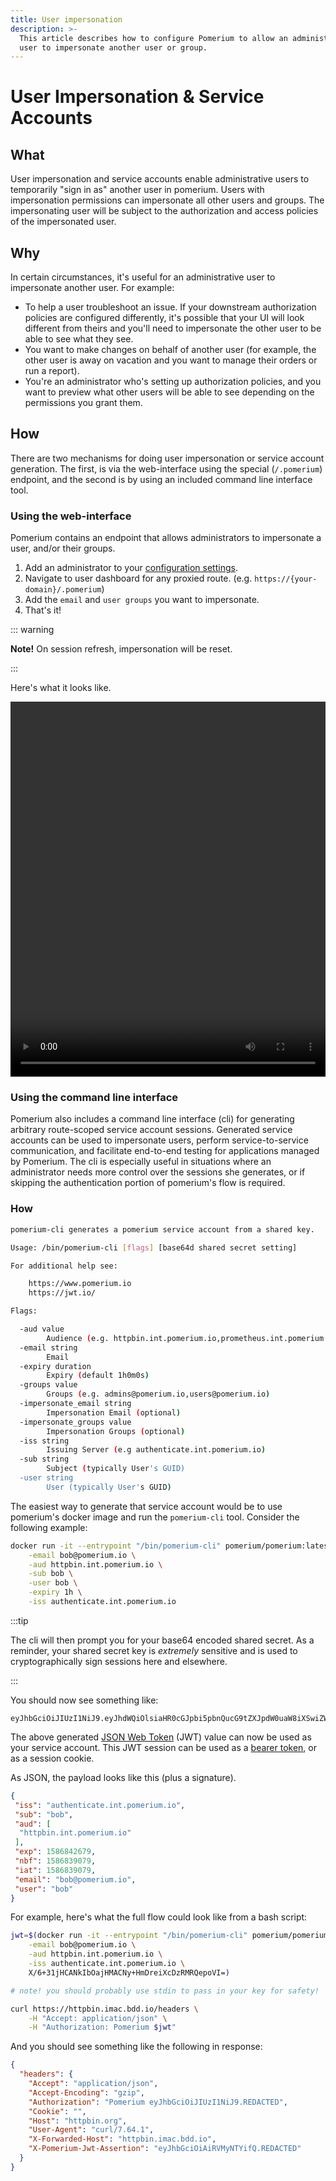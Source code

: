 ```yaml
---
title: User impersonation
description: >-
  This article describes how to configure Pomerium to allow an administrative
  user to impersonate another user or group.
---
```


# User Impersonation & Service Accounts

## What

User impersonation and service accounts enable administrative users to temporarily "sign in as" another user in pomerium. Users with impersonation permissions can impersonate all other users and groups. The impersonating user will be subject to the authorization and access policies of the impersonated user.

## Why

In certain circumstances, it's useful for an administrative user to impersonate another user. For example:

- To help a user troubleshoot an issue. If your downstream authorization policies are configured differently, it's possible that your UI will look different from theirs and you'll need to impersonate the other user to be able to see what they see.
- You want to make changes on behalf of another user (for example, the other user is away on vacation and you want to manage their orders or run a report).
- You're an administrator who's setting up authorization policies, and you want to preview what other users will be able to see depending on the permissions you grant them.

## How

There are two mechanisms for doing user impersonation or service account generation. The first, is via the web-interface using the special (`/.pomerium`) endpoint, and the second is by using an included command line interface tool.

### Using the web-interface

Pomerium contains an endpoint that allows administrators to impersonate a user, and/or their groups.

1. Add an administrator to your [configuration settings].
2. Navigate to user dashboard for any proxied route. (e.g. `https://{your-domain}/.pomerium`)
3. Add the `email` and `user groups` you want to impersonate.
4. That's it!

::: warning

**Note!** On session refresh, impersonation will be reset.

:::

Here's what it looks like.

<video width="100%" height="600" controls=""><source src="./img/pomerium-user-impersonation.mp4" type="video/mp4">
Your browser does not support the video tag.
</video>

### Using the command line interface

Pomerium also includes a command line interface (cli) for generating arbitrary route-scoped service account sessions. Generated service accounts can be used to impersonate users, perform service-to-service communication, and facilitate end-to-end testing for applications managed by Pomerium. The cli is especially useful in situations where an administrator needs more control over the sessions she generates, or if skipping the authentication portion of pomerium's flow is required.

### How

```bash
pomerium-cli generates a pomerium service account from a shared key.

Usage: /bin/pomerium-cli [flags] [base64d shared secret setting]

For additional help see:

    https://www.pomerium.io
    https://jwt.io/

Flags:

  -aud value
        Audience (e.g. httpbin.int.pomerium.io,prometheus.int.pomerium.io)
  -email string
        Email
  -expiry duration
        Expiry (default 1h0m0s)
  -groups value
        Groups (e.g. admins@pomerium.io,users@pomerium.io)
  -impersonate_email string
        Impersonation Email (optional)
  -impersonate_groups value
        Impersonation Groups (optional)
  -iss string
        Issuing Server (e.g authenticate.int.pomerium.io)
  -sub string
        Subject (typically User's GUID)
  -user string
        User (typically User's GUID)
```

The easiest way to generate that service account would be to use pomerium's docker image and run the `pomerium-cli` tool. Consider the following example:

```bash
docker run -it --entrypoint "/bin/pomerium-cli" pomerium/pomerium:latest \
    -email bob@pomerium.io \
    -aud httpbin.int.pomerium.io \
    -sub bob \
    -user bob \
    -expiry 1h \
    -iss authenticate.int.pomerium.io
```

:::tip

The cli will then prompt you for your base64 encoded shared secret. As a reminder, your shared secret key is _extremely_ sensitive and is used to cryptographically sign sessions here and elsewhere.

:::

You should now see something like:

```jwt
eyJhbGciOiJIUzI1NiJ9.eyJhdWQiOlsiaHR0cGJpbi5pbnQucG9tZXJpdW0uaW8iXSwiZW1haWwiOiJib2JAcG9tZXJpdW0uaW8iLCJleHAiOjE1ODY4NDI2NzksImlhdCI6MTU4NjgzOTA3OSwiaXNzIjoiYXV0aGVudGljYXRlLmludC5wb21lcml1bS5pbyIsIm5iZiI6MTU4NjgzOTA3OSwic3ViIjoiYm9iIiwidXNlciI6ImJvYiJ9.Z4LjZoap24YkWpX8QAhZzexSVKF4982Oma4GTHbdk4k
```

The above generated [JSON Web Token](https://jwt.io/) (JWT) value can now be used as your service account. This JWT session can be used as a [bearer token](https://developer.mozilla.org/en-US/docs/Web/HTTP/Headers/Authorization), or as a session cookie.

As JSON, the payload looks like this (plus a signature).

```json
{
 "iss": "authenticate.int.pomerium.io",
 "sub": "bob",
 "aud": [
  "httpbin.int.pomerium.io"
 ],
 "exp": 1586842679,
 "nbf": 1586839079,
 "iat": 1586839079,
 "email": "bob@pomerium.io",
 "user": "bob"
}
```

For example, here's what the full flow could look like from a bash script:

```bash
jwt=$(docker run -it --entrypoint "/bin/pomerium-cli" pomerium/pomerium:latest \
    -email bob@pomerium.io \
    -aud httpbin.int.pomerium.io \
    -iss authenticate.int.pomerium.io \
    X/6+31jHCANkIbOajHMACNy+HmDreiXcDzRMRQepoVI=)

# note! you should probably use stdin to pass in your key for safety!

curl https://httpbin.imac.bdd.io/headers \
    -H "Accept: application/json" \
    -H "Authorization: Pomerium $jwt"
```

And you should see something like the following in response:

```json
{
  "headers": {
    "Accept": "application/json",
    "Accept-Encoding": "gzip",
    "Authorization": "Pomerium eyJhbGciOiJIUzI1NiJ9.REDACTED",
    "Cookie": "",
    "Host": "httpbin.org",
    "User-Agent": "curl/7.64.1",
    "X-Forwarded-Host": "httpbin.imac.bdd.io",
    "X-Pomerium-Jwt-Assertion": "eyJhbGciOiAiRVMyNTYifQ.REDACTED"
  }
}
```

[configuration settings]: ../../configuration/readme.md#administrators
